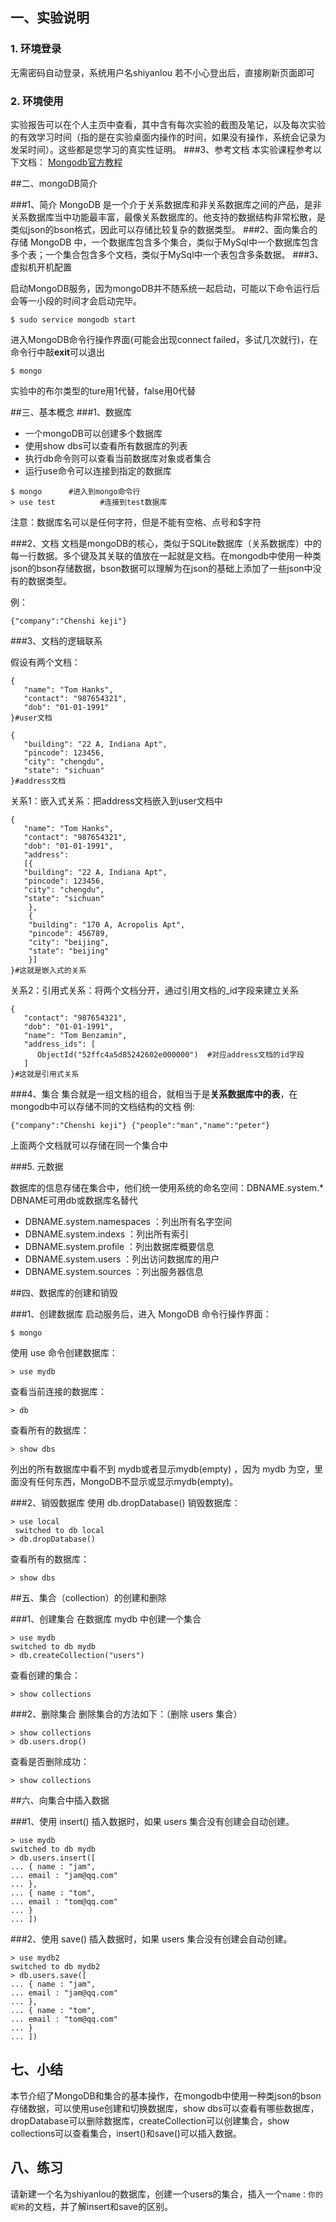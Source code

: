 ## 一、实验说明
### 1. 环境登录
无需密码自动登录，系统用户名shiyanlou
若不小心登出后，直接刷新页面即可
### 2. 环境使用
实验报告可以在个人主页中查看，其中含有每次实验的截图及笔记，以及每次实验的有效学习时间（指的是在实验桌面内操作的时间，如果没有操作，系统会记录为发呆时间）。这些都是您学习的真实性证明。
###3、参考文档
本实验课程参考以下文档：
[Mongodb官方教程](http://docs.mongodb.org/manual/)

##二、mongoDB简介

###1、简介
MongoDB 是一个介于关系数据库和非关系数据库之间的产品，是非关系数据库当中功能最丰富，最像关系数据库的。他支持的数据结构非常松散，是类似json的bson格式，因此可以存储比较复杂的数据类型。
###2、面向集合的存储
MongoDB 中，一个数据库包含多个集合，类似于MySql中一个数据库包含多个表；一个集合包含多个文档，类似于MySql中一个表包含多条数据。
###3、虚拟机开机配置

启动MongoDB服务，因为mongoDB并不随系统一起启动，可能以下命令运行后会等一小段的时间才会启动完毕。
```
$ sudo service mongodb start
```

进入MongoDB命令行操作界面(可能会出现connect failed，多试几次就行)，在命令行中敲**exit**可以退出
```
$ mongo
```

实验中的布尔类型的ture用1代替，false用0代替

##三、基本概念
###1、数据库

- 一个mongoDB可以创建多个数据库
- 使用show dbs可以查看所有数据库的列表
- 执行db命令则可以查看当前数据库对象或者集合
- 运行use命令可以连接到指定的数据库

```
$ mongo      #进入到mongo命令行
> use test			#连接到test数据库
```

注意：数据库名可以是任何字符，但是不能有空格、点号和$字符

###2、文档
文档是mongoDB的核心，类似于SQLite数据库（关系数据库）中的每一行数据。多个键及其关联的值放在一起就是文档。在mongodb中使用一种类json的bson存储数据，bson数据可以理解为在json的基础上添加了一些json中没有的数据类型。

例：
```
{"company":"Chenshi keji"}
```

###3、文档的逻辑联系

假设有两个文档：
```
{
   "name": "Tom Hanks",
   "contact": "987654321",
   "dob": "01-01-1991"
}#user文档

{
   "building": "22 A, Indiana Apt",
   "pincode": 123456,
   "city": "chengdu",
   "state": "sichuan"
}#address文档
```

关系1：嵌入式关系：把address文档嵌入到user文档中

```
{
   "name": "Tom Hanks",
   "contact": "987654321",
   "dob": "01-01-1991",
   "address":
   [{
   "building": "22 A, Indiana Apt",
   "pincode": 123456,
   "city": "chengdu",
   "state": "sichuan"
    },
    {
    "building": "170 A, Acropolis Apt",
    "pincode": 456789,
    "city": "beijing",
    "state": "beijing"
    }]
}#这就是嵌入式的关系
```

关系2：引用式关系：将两个文档分开，通过引用文档的_id字段来建立关系

```
{
   "contact": "987654321",
   "dob": "01-01-1991",
   "name": "Tom Benzamin",
   "address_ids": [
      ObjectId("52ffc4a5d85242602e000000")	#对应address文档的id字段
   ]
}#这就是引用式关系
```

###4、集合
集合就是一组文档的组合，就相当于是**关系数据库中的表**，在mongodb中可以存储不同的文档结构的文档
例:

```
{"company":"Chenshi keji"} {"people":"man","name":"peter"}
```

上面两个文档就可以存储在同一个集合中

###5. 元数据

数据库的信息存储在集合中，他们统一使用系统的命名空间：DBNAME.system.*
DBNAME可用db或数据库名替代

- DBNAME.system.namespaces ：列出所有名字空间
- DBNAME.system.indexs      ：列出所有索引
- DBNAME.system.profile      ：列出数据库概要信息
- DBNAME.system.users       ：列出访问数据库的用户
- DBNAME.system.sources     ：列出服务器信息

##四、数据库的创建和销毁

###1、创建数据库
启动服务后，进入 MongoDB 命令行操作界面：

```
$ mongo
```

使用 use 命令创建数据库：

```
> use mydb
```

查看当前连接的数据库：

```
> db
```

查看所有的数据库：

```
> show dbs
```

列出的所有数据库中看不到 mydb或者显示mydb(empty) ，因为 mydb 为空，里面没有任何东西，MongoDB不显示或显示mydb(empty)。

###2、销毁数据库
使用 db.dropDatabase() 销毁数据库：

```
> use local
 switched to db local
> db.dropDatabase()
```

查看所有的数据库：

```
> show dbs
```

##五、集合（collection）的创建和删除

###1、创建集合
在数据库 mydb 中创建一个集合

```
> use mydb
switched to db mydb
> db.createCollection("users")
```

查看创建的集合：

```
> show collections
```

###2、删除集合
删除集合的方法如下：（删除 users 集合）

```
> show collections
> db.users.drop()
```

查看是否删除成功：

```
> show collections
```

##六、向集合中插入数据

###1、使用 insert()
插入数据时，如果 users 集合没有创建会自动创建。

```
> use mydb
switched to db mydb
> db.users.insert([
... { name : "jam",
... email : "jam@qq.com"
... },
... { name : "tom",
... email : "tom@qq.com"
... }
... ])
```

###2、使用 save() 
插入数据时，如果 users 集合没有创建会自动创建。

```
> use mydb2
switched to db mydb2
> db.users.save([
... { name : "jam",
... email : "jam@qq.com"
... },
... { name : "tom",
... email : "tom@qq.com"
... }
... ])
```

## 七、小结

本节介绍了MongoDB和集合的基本操作，在mongodb中使用一种类json的bson存储数据，可以使用use创建和切换数据库，show dbs可以查看有哪些数据库，dropDatabase可以删除数据库，createCollection可以创建集合，show collections可以查看集合，insert()和save()可以插入数据。

## 八、练习

请新建一个名为shiyanlou的数据库，创建一个users的集合，插入一个`name：你的昵称`的文档，并了解insert和save的区别。